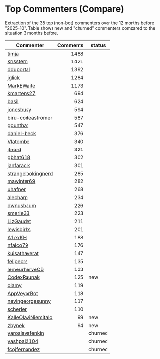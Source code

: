 # Top Commenters (Compare)

Extraction of the 35 top (non-bot) commenters 
over the 12 months before "2025-10".
Table shows new and "churned" commenters compared 
to the situation 3 months before.


| Commenter           | Comments | status  |
| ------------------- | -------: | ------- |
| [timja](commentersPlot/timja.png) |     1488 |         |
| [krisstern](commentersPlot/krisstern.png) |     1421 |         |
| [dduportal](commentersPlot/dduportal.png) |     1392 |         |
| [jglick](commentersPlot/jglick.png) |     1284 |         |
| [MarkEWaite](commentersPlot/MarkEWaite.png) |     1173 |         |
| [kmartens27](commentersPlot/kmartens27.png) |      694 |         |
| [basil](commentersPlot/basil.png) |      624 |         |
| [jonesbusy](commentersPlot/jonesbusy.png) |      594 |         |
| [biru-codeastromer](commentersPlot/biru-codeastromer.png) |      587 |         |
| [gounthar](commentersPlot/gounthar.png) |      547 |         |
| [daniel-beck](commentersPlot/daniel-beck.png) |      376 |         |
| [Vlatombe](commentersPlot/Vlatombe.png) |      340 |         |
| [jtnord](commentersPlot/jtnord.png) |      321 |         |
| [gbhat618](commentersPlot/gbhat618.png) |      302 |         |
| [janfaracik](commentersPlot/janfaracik.png) |      301 |         |
| [strangelookingnerd](commentersPlot/strangelookingnerd.png) |      285 |         |
| [mawinter69](commentersPlot/mawinter69.png) |      282 |         |
| [uhafner](commentersPlot/uhafner.png) |      268 |         |
| [alecharp](commentersPlot/alecharp.png) |      234 |         |
| [dwnusbaum](commentersPlot/dwnusbaum.png) |      226 |         |
| [smerle33](commentersPlot/smerle33.png) |      223 |         |
| [LizGaudet](commentersPlot/LizGaudet.png) |      211 |         |
| [lewisbirks](commentersPlot/lewisbirks.png) |      201 |         |
| [A1exKH](commentersPlot/A1exKH.png) |      188 |         |
| [nfalco79](commentersPlot/nfalco79.png) |      176 |         |
| [kuisathaverat](commentersPlot/kuisathaverat.png) |      147 |         |
| [felipecrs](commentersPlot/felipecrs.png) |      135 |         |
| [lemeurherveCB](commentersPlot/lemeurherveCB.png) |      133 |         |
| [CodexRaunak](commentersPlot/CodexRaunak.png) |      125 | new     |
| [olamy](commentersPlot/olamy.png) |      119 |         |
| [AppVeyorBot](commentersPlot/AppVeyorBot.png) |      118 |         |
| [nevingeorgesunny](commentersPlot/nevingeorgesunny.png) |      117 |         |
| [scherler](commentersPlot/scherler.png) |      110 |         |
| [KalleOlaviNiemitalo](commentersPlot/KalleOlaviNiemitalo.png) |       99 | new     |
| [zbynek](commentersPlot/zbynek.png) |       94 | new     |
| [yaroslavafenkin](commentersPlot/yaroslavafenkin.png) |          | churned |
| [yashpal2104](commentersPlot/yashpal2104.png) |          | churned |
| [fcojfernandez](commentersPlot/fcojfernandez.png) |          | churned |
